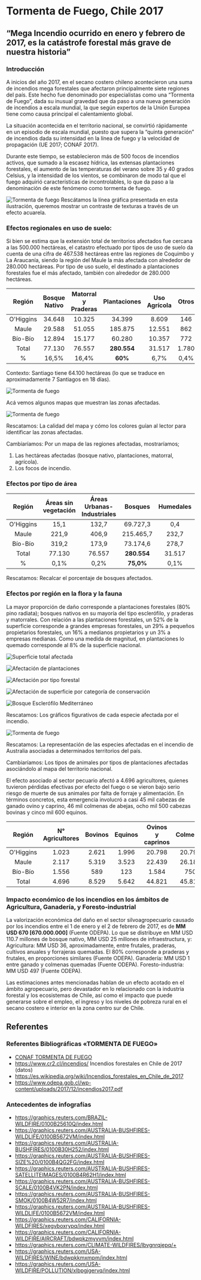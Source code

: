 # Tormenta de Fuego, Chile 2017

## “Mega Incendio ocurrido en enero y febrero de 2017, es la catástrofe forestal más grave de nuestra historia”

### Introducción

A inicios del año 2017, en el secano costero chileno acontecieron una suma de incendios mega forestales que afectaron principalmente siete regiones del país. Este hecho fue denominado por especialistas como una “Tormenta de Fuego”, dada su inusual gravedad que da paso a una nueva generación de incendios a escala mundial, la que según expertos de la Unión Europea tiene como causa principal el calentamiento global.

La situación acontecida en el territorio nacional, se convirtió rápidamente en un episodio de escala mundial, puesto que supera la “quinta generación” de incendios dada su intensidad en la línea de fuego y la velocidad de propagación (UE 2017; CONAF 2017). 

Durante este tiempo, se establecieron más de 500 focos de incendios activos, que sumado a la escasez hídrica, las extensas plantaciones forestales, el aumento de las temperaturas del verano sobre 35 y 40 grados Celsius, y la intensidad de los vientos, se combinaron de modo tal que el fuego adquirió características de incontrolables, lo que da paso a la denominación de este fenómeno como tormenta de fuego.

![Tormenta de fuego](https://user-images.githubusercontent.com/83090492/140768886-f8281f3b-eb93-4163-9c24-61be69d536df.png)
Rescátamos la línea gráfica presentada en esta ilustración, queremos mostrar un contraste de texturas a través de un efecto acuarela.

### Efectos regionales en uso de suelo:

Si bien se estima que la extensión total de territorios afectados fue cercana a las 500.000 hectáreas, el catastro efectuado por tipos de uso de suelo da cuenta de una cifra de 467.538 hectáreas entre las regiones de Coquimbo y La Araucanía, siendo la región del Maule la más afectada con alrededor de 280.000 hectáreas. Por tipo de uso suelo, el destinado a plantaciones forestales fue el más afectado, también con alrededor de 280.000 hectáreas. 

|   Región  | Bosque Nativo | Matorral y Praderas | Plantaciones | Uso Agrícola |  Otros |  Total  |
|:---------:|:-------------:|:-------------------:|:------------:|:------------:|:------:|:-------:|
| O'Higgins |     34.648    |        10.325       |    34.399    |     8.609    |   146  |  88.127 |
|   Maule   |     29.588    |        51.055       |    185.875   |    12.551    |   862  | 279.931 |
|  Bío-Bío  |     12.894    |        15.177       |    60.280    |    10.357    |   772  |  99.480 |
|   Total   |     77.130    |        76.557       | **280.554**  |    31.517    |  1.780 | 467.538 |
|     %     |      16,5%    |         16,4%       |    **60%**   |      6,7%    |   0,4% |   100%  |

Contexto: Santiago tiene 64.100 hectáreas (lo que se traduce en aproximadamente 7 Santiagos en 18 días).

![Tormenta de fuego](readme/mapas-incendios.jpg)

Acá vemos algunos mapas que muestran las zonas afectadas.

![Tormenta de fuego](readme/mapa.jpg)


Rescatamos: La calidad del mapa y cómo los colores guían al lector para identificar las zonas afectadas.

Cambiaríamos: Por un mapa de las regiones afectadas, mostraríamos;
1) Las hectáreas afectadas (bosque nativo, plantaciones, matorral, agrícola).
2) Los focos de incendio.

### Efectos por tipo de área

|   Región  | Áreas sin vegetación | Áreas Urbanas-Industriales | Bosques | Humedales |  Praderas y Matorrales | Terrenos Agrícolas |  Total  |
|:---------:|:--------------------:|:--------------------------:|:-------:|:---------:|:----------------------:|:------------------:|:-------:|
| O'Higgins |          15,1        |              132,7         |69.727,3 |     0,4   |        11.484,3        |       8.997,4      |90.357,3 |
|   Maule   |          221,9       |              406,9         |215.465,7|   232,7   |   51.105,2             |      12.673,6      |280.106,0|
|  Bío-Bío  |          319,2       |              173,9         |73.174,6 |   278,7   |   15.176,8             |      10.356,5      |99.479,7 |
|   Total   |        77.130        |              76.557        |**280.554**|31.517   |  1.780                 |       467.538      |518.174,2|
|     %     |        0,1%          |               0,2%         |**75,0%** |   0,1%    |   18,1%                |        6,5%        | 100%    |

Rescatamos: Recalcar el porcentaje de bosques afectados.

### Efectos por región en la flora y la fauna 

La mayor proporción de daño corresponde a plantaciones forestales (80% pino radiata); bosques nativos en su mayoría del tipo esclerófilo, y praderas y matorrales. Con relación a las plantaciones forestales, un 52% de la superficie corresponde a grandes empresas forestales, un 29% a pequeños propietarios forestales, un 16% a medianos propietarios y un 3% a empresas medianas. Como una medida de magnitud, en plantaciones lo quemado corresponde al 8% de la superficie nacional. 

![Superficie total afectada](https://user-images.githubusercontent.com/83090492/140852069-25c2b5d8-b829-43af-8c4e-9e1e9faea40a.jpg)

![Afectación de plantaciones](https://user-images.githubusercontent.com/83090492/140852082-61d65258-354b-4392-b47c-79cb9fdc1593.jpg)

![Afectación por tipo forestal](https://user-images.githubusercontent.com/83090492/140852098-8f72e4e7-9aa6-464c-8820-98c1f7a68d45.jpg)

![Afectación de superficie por categoría de conservación](https://user-images.githubusercontent.com/83090492/140852116-aa63383f-9a38-406c-961f-3154a17cdacf.jpg)

![Bosque Esclerófilo Mediterráneo](https://user-images.githubusercontent.com/83090492/140852129-3f3b53d2-4fe0-415f-b5e8-75419ed559da.jpg)

Rescatamos: Los gráficos figurativos de cada especie afectada por el incendio.

![Tormenta de fuego](readme/fauna-afectada.jpg)

Rescatamos: La representación de las especies afectadas en el incendio de Australia asociadas a determinados territorios del país. 

Cambiaríamos: Los tipos de animales por tipos de plantaciones afectadas asociándolo al mapa del territorio nacional. 


El efecto asociado al sector pecuario afectó a 4.696 agricultores, quienes tuvieron pérdidas efectivas por efecto del fuego o se vieron bajo serio riesgo de muerte de sus animales por falta de forraje y alimentación. En términos concretos, esta emergencia involucró a casi 45 mil cabezas de ganado ovino y caprino, 46 mil colmenas de abejas, ocho mil 500 cabezas bovinas y cinco mil 600 equinos. 

|   Región  | N° Agricultores | Bovinos | Equinos | Ovinos y caprinos | Colmenas |
|:---------:|:-------------:|:-------------------:|:------------:|:------------:|:------:|
| O'Higgins |     1.023    |        2.621      |    1.996    |     20.798    |   20.798 |
|   Maule   |     2.117    |        5.319     |    3.523  |    22.439   |   26.183 |
|  Bío-Bío  |     1.556   |        589       |    123    |    1.584    |   750  |
|   Total   |     4.696   |        8.529       | 5.642  |    44.821   |  45.817 |

### Impacto económico de los incendios en los ámbitos de Agricultura, Ganadería, y Foresto-industrial

La valorización económica del daño en el sector silvoagropecuario causado por los incendios entre el 1 de enero y el 2 de febrero de 2017, es de **MM USD 670 [670.000.000]** (Fuente ODEPA). Lo que se distribuye en MM USD 110.7 millones de bosque nativo, MM USD 25 millones de infraestructura, y: Agricultura: MM USD 36, aproximadamente, entre frutales, praderas, cultivos anuales y forrajeras quemadas. El 80% corresponde a praderas y frutales, en proporciones similares (Fuente ODEPA). Ganadería: MM USD 1 entre ganado y colmenas quemadas (Fuente ODEPA). Foresto-industria: MM USD 497 (Fuente ODEPA).

Las estimaciones antes mencionadas hablan  de  un  efecto  acotado  en  el  ámbito  agropecuario,  pero  devastador  en  lo  relacionado con la industria forestal y los ecosistemas de Chile, así como el impacto que  puede  generarse  sobre  el  empleo,  el  ingreso y los niveles de pobreza rural en el secano costero e interior en la zona centro sur de Chile. 


## Referentes

### Referentes Bibliográficas «TORMENTA DE FUEGO» 
+ [CONAF TORMENTA DE FUEGO](https://www.conaf.cl/tormenta_de_fuego-2017/DESCRIPCION-Y-EFECTOS-TORMENTA-DE-FUEGO-18-ENERO-AL-5-FEBRERO-2017.pdf)
+ https://www.cr2.cl/incendios/
Incendios forestales en Chile de 2017 (datos)
+ https://es.wikipedia.org/wiki/Incendios_forestales_en_Chile_de_2017
+ https://www.odepa.gob.cl/wp-content/uploads/2017/12/incendios2017.pdf

### Antecedentes de infografías 
+ https://graphics.reuters.com/BRAZIL-WILDFIRE/0100B25610Q/index.html
+ https://graphics.reuters.com/AUSTRALIA-BUSHFIRES-WILDLIFE/0100B5672VM/index.html
+ https://graphics.reuters.com/AUSTRALIA-BUSHFIRES/0100B30H252/index.html
+ https://graphics.reuters.com/AUSTRALIA-BUSHFIRES-SIZE%20/0100B4QG2FG/index.html
+ https://graphics.reuters.com/AUSTRALIA-BUSHFIRES-SATELLITEIMAGES/0100B4R62H1/index.html
+ https://graphics.reuters.com/AUSTRALIA-BUSHFIRES-SCALE/0100B4VK2PN/index.html
+ https://graphics.reuters.com/AUSTRALIA-BUSHFIRES-SMOK/0100B4W52R7/index.html
+ https://graphics.reuters.com/AUSTRALIA-BUSHFIRES-WILDLIFE/0100B5672VM/index.html
+ https://graphics.reuters.com/CALIFORNIA-WILDFIRES/xegvboxrypq/index.html
+ https://graphics.reuters.com/CALIFORNIA-WILDFIRE/AIRCRAFT/bdwpkzmyyvm/index.html
+ https://graphics.reuters.com/CLIMATE-WILDFIRES/lbvgnrqjepq/+ 
+ https://graphics.reuters.com/USA-WILDFIRES/WINE/bdwpkkmxmpm/index.html
+ https://graphics.reuters.com/USA-WILDFIRE/POLLUTION/xlbpgjgervq/index.html
